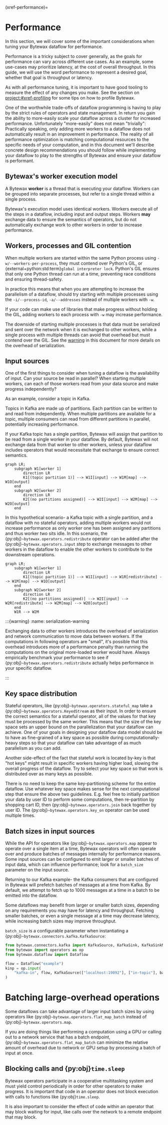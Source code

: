(xref-performance)=
# Performance

In this section, we will cover some of the important considerations when tuning
your Bytewax dataflow for performance.

Performance is a tricky subject to cover generally, as the goals for performance can
vary across different use cases. As an example, some use-cases may prioritize latency,
at the cost of overall throughput. In this guide, we will use the word performance to
represent a desired goal, whether that goal is throughput or latency.

As with all performance tuning, it is important to have good tooling to measure the
effect of any changes you make. See the section on <project:#xref-profiling>
for some tips on how to profile Bytewax.

One of the worthwhile trade-offs of dataflow programming is having to play
by the strict rules of operators and state management. In return you gain
the ability to more-easily scale your dataflow across a cluster for increased
performance. Unfortunately "more-easily" does not mean "trivially": Practically
speaking, only adding more workers to a dataflow does not automatically result
in an improvement in performance. The reality of all performance optimization
is matching computational resources to the specific needs of your computation,
and in this document we'll describe concrete design recommendations you should
follow while implementing your dataflow to play to the strengths of Bytewax and
ensure your dataflow is performant.

## Bytewax's worker execution model

A Bytewax **worker** is a thread that is executing your dataflow. Workers can be grouped
into separate processes, but refer to a single thread within a single process.

Bytewax's execution model uses identical workers. Workers execute all of the steps
in a dataflow, including input and output steps. Workers **may** exchange
data to ensure the semantics of operators, but do not automatically
exchange work to other workers in order to increase performance.

## Workers, processes and GIL contention

When multiple workers are started within the same Python process using
`-w/--workers-per-process`, they must contend over Python's GIL, or
{external+python:std:term}`global interpreter lock`. Python's GIL ensures
that only one Python thread can run at a time, preventing race conditions and
ensuring thread-safety.

In practice this means that when you are attempting to increase the parallelism
of a dataflow, should try starting with multiple processes using the
`-i/--process-id`, `-a/--addresses` instead of multiple workers with `-w`.

If your code can make use of libraries that make progress without holding the GIL,
adding workers to each process with `-w` may increase performance.

The downside of starting multiple processes is that data must be serialized and
sent over the network when it is exchanged to other workers, while a single
process with multiple threads can avoid that overhead but must contend over the
GIL. See the [warning](#serialization-warning) in this document for more details
on the overhead of serialization.

## Input sources

One of the first things to consider when tuning a dataflow is the availability of
input. Can your source be read in parallel? When starting multiple workers, can
each of those workers read from your data source and make progress independently?

As an example, consider a topic in Kafka.

Topics in Kafka are made up of partitions. Each partition can be written to and read from
independently. When multiple partitions are available for a topic, multiple consumers can
read from different partitions in parallel, potentially increasing performance.

If your Kafka topic has a single partition, Bytewax will assign that partition to be
read from a single worker in your dataflow. By default, Bytewax will not exchange
data from that worker to other workers, unless your dataflow includes operators
that would necessitate that exchange to ensure correct semantics.


```mermaid
graph LR;
    subgraph W1[worker 1]
        direction LR
        K1[(topic partition 1)] --> W1I[input] --> W1M[map] --> W1O[output]
    end
    subgraph W2[worker 2]
        direction LR
        K2[(no partitions assigned)] --> W2I[input] --> W2M[map] --> W2O[output]
    end
```

In this hypothetical scenario- a Kafka topic with a single partition, and a
dataflow with no stateful operators, adding multiple workers would not increase
performance as only worker one has been assigned any partitions and thus worker
two sits idle. In this scenario, the {py:obj}`~bytewax.operators.redistribute`
operator can be added after the {py:obj}`~bytewax.operators.input` step to
exchange messages to other workers in the dataflow to enable the other workers
to contribute to the downstream operations.


```mermaid
graph LR;
    subgraph W1[worker 1]
        direction LR
        K1[(topic partition 1)] --> W1I[input] --> W1R[redistribute] --> W1M[map] --> W1O[output]
    end
    subgraph W2[worker 2]
        direction LR
        K2[(no partitions assigned)] --> W2I[input] --> W2R[redistribute] --> W2M[map] --> W2O[output]
    end
    W1R --> W2M
```

:::{warning}
:name: serialization-warning

Exchanging data to other workers introduces the overhead of serialization and
network communication to move data between workers. If the computations in
following operators are "small", it's possible that this overhead introduces
more of a performance penalty than running the computations on the original
more-loaded worker would have. Always empirically benchmark your performance to
see if {py:obj}`~bytewax.operators.redistribute` actually helps performance in
your specific dataflow.

:::

## Key space distribution

Stateful operators, like {py:obj}`~bytewax.operators.stateful_map` take a
{py:obj}`~bytewax.operators.KeyedStream` as their input. In order to ensure
the correct semantics for a stateful operator, all of the values for that key
must be processed by the same worker. This means that the size of the key space
sets an upper bound on the parallelization that your dataflow can achieve.
One of your goals in designing your dataflow data model should be to have as
fine-grained of a key space as possible during computationally-heavy steps so
that your dataflow can take advantage of as much parallelism as you can add.

Another side-effect of the fact that stateful work is located by-key is that
"hot keys" might result in specific workers having higher load, slowing the
overall progress of the dataflow. Try to select your key space so that work is
distributed over as many keys as possible.

There is no need to keep the same key-partitioning scheme for the entire
dataflow. Use whatever key space makes sense for the next computational step
that ensure the above two guidelines. E.g. feel free to initially partition
your data by user ID to perform some computations, then re-partition by shopping
cart ID, then {py:obj}`~bytewax.operators.join` back together by user ID. The
{py:obj}`~bytewax.operators.key_on` operator can be used multiple times.

## Batch sizes in input sources

While the API for operators like {py:obj}`~bytewax.operators.map` appear to operate over a
single item at a time, Bytewax operators will often operate over and produce batches
of messages internally for performance reasons. Some input sources can be
configured to emit larger or smaller batches of input data, which can influence
performance; look for a `batch_size` parameter on the input source.

Returning to our Kafka example- the Kafka consumers that are configured in Bytewax
will prefetch batches of messages at a time from Kafka. By default, we attempt
to fetch up to 1000 messages at a time in a batch to be emitted into the dataflow.

Some dataflows may benefit from larger or smaller batch sizes, depending on any
requirements you may have for latency and throughput. Fetching smaller batches,
or even a single message at a time may decrease latency, while increasing batch
sizes may improve throughput.

`batch_size` is a configurable parameter when instantiating a
{py:obj}`~bytewax.connectors.kafka.KafkaSource`:

```python
from bytewax.connectors.kafka import KafkaSource, KafkaSink, KafkaSinkMessage
from bytewax import operators as op
from bytewax.dataflow import Dataflow

flow = Dataflow("example")
kinp = op.input(
    "kafka-in", flow, KafkaSource(["localhost:19092"], ["in-topic"], batch_size=5000)
)
```

# Batching large-overhead operations

Some dataflows can take advantage of larger input batch sizes by using
operators like {py:obj}`~bytewax.operators.flat_map_batch` instead of
{py:obj}`~bytewax.operators.map`.

If you are doing things like performing a computation using a GPU
or calling out to a network service that has a batch endpoint,
{py:obj}`~bytewax.operators.flat_map_batch` can minimize the relative
amount of overhead due to network or GPU setup by processing a batch of input at once.

## Blocking calls and {py:obj}`time.sleep`

Bytewax operators participate in a cooperative multitasking system and must yield
control periodically in order for other operators to make progress. It is important that
code in an operator does not block execution with calls to functions like {py:obj}`time.sleep`.

It is also important to consider the effect of code within an operator that may block
waiting for input, like calls over the network to a remote endpoint that may block.
